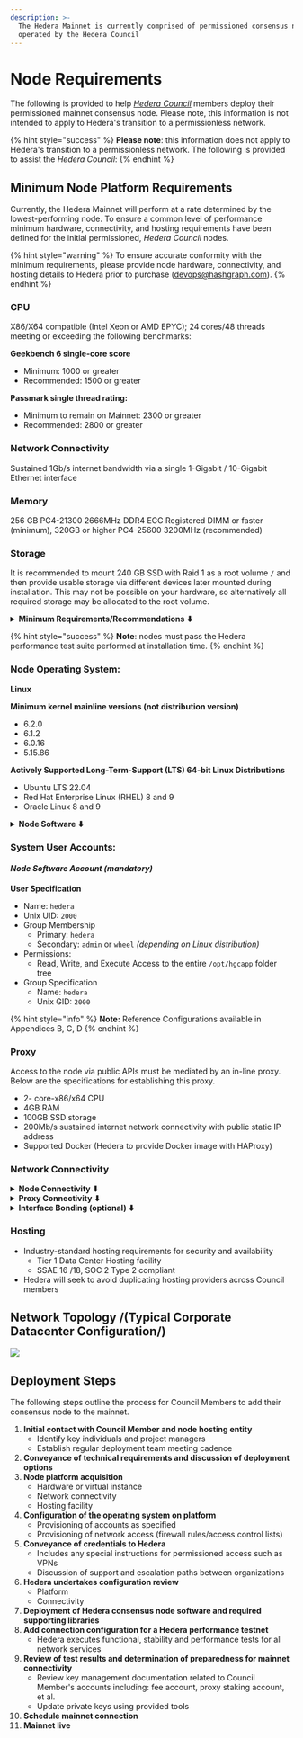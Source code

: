 ```yaml
---
description: >-
  The Hedera Mainnet is currently comprised of permissioned consensus nodes
  operated by the Hedera Council
---
```


# Node Requirements

The following is provided to help [_Hedera Council_](https://hederacouncil.org) members deploy their permissioned mainnet consensus node. Please note, this information is not intended to apply to Hedera's transition to a permissionless network.

{% hint style="success" %}
**Please note**: this information does not apply to Hedera's transition to a permissionless network. The following is provided to assist the _Hedera Council_:
{% endhint %}

## Minimum Node Platform Requirements

Currently, the Hedera Mainnet will perform at a rate determined by the lowest-performing node. To ensure a common level of performance minimum hardware, connectivity, and hosting requirements have been defined for the initial permissioned, _Hedera Council_ nodes.

{% hint style="warning" %}
To ensure accurate conformity with the minimum requirements, please provide node hardware, connectivity, and hosting details to Hedera prior to purchase (devops@hashgraph.com).
{% endhint %}

### CPU

X86/X64 compatible (Intel Xeon or AMD EPYC); 24 cores/48 threads meeting or exceeding the following benchmarks:

**Geekbench 6 single-core score**

* Minimum: 1000 or greater
* Recommended: 1500 or greater

**Passmark single thread rating:**

* Minimum to remain on Mainnet: 2300 or greater
* Recommended: 2800 or greater

### **Network Connectivity**

Sustained 1Gb/s internet bandwidth via a single 1-Gigabit / 10-Gigabit Ethernet interface

### **Memory**

256 GB PC4-21300 2666MHz DDR4 ECC Registered DIMM or faster (minimum), 320GB or higher PC4-25600 3200MHz (recommended)

### **Storage**

It is recommended to mount 240 GB SSD with Raid 1 as a root volume `/` and then provide usable storage via different devices later mounted during installation. This may not be possible on your hardware, so alternatively all required storage may be allocated to the root volume.

<details>

<summary><strong>Minimum Requirements/Recommendations ⬇</strong> </summary>

**Minimum**: 5TB of SSD NVMe usable storage

**Recommended**:

* 2 x 240GB SSD with RAID 1 for OS Storage
* 2 x NVMe devices as a 7.5TB RAID 0 (or 4x as RAID 10 array)

**Storage performance**: If mounted to root volume, the root volume must meet these requirements. If provisioned via RAID, the RAID array should meet these requirements:

**Sequential write sustained:**

* Minimum: 2,000 MBps
* Recommended: 3,000 MBps

**Sequential read sustained:**

* Minimum: 3,000 MBps
* Recommended: 6,200 MBps

**Random read, synchronous:**

* Minimum: 250,000 IOPS
* Recommended: 1,000,000 IOPS

**Random read, AIO:**

* Minimum: 500,000 IOPS
* Recommended: 1,000,000 IOPS

**Random write, synchronous:**

* Minimum: 100,000 IOPS
* Recommended: 170,000 IOPS

Less than 200µs random read latency, average

</details>

{% hint style="success" %}
**Note**: nodes must pass the Hedera performance test suite performed at installation time.
{% endhint %}

### **Node Operating System:**

**Linux**

**Minimum kernel mainline versions (not distribution version)**

* 6.2.0
* 6.1.2
* 6.0.16
* 5.15.86

**Actively Supported Long-Term-Support (LTS) 64-bit Linux Distributions**

* Ubuntu LTS 22.04
* Red Hat Enterprise Linux (RHEL) 8 and 9
* Oracle Linux 8 and 9

<details>

<summary><strong>Node Software ⬇</strong> </summary>

* Docker Engine (`docker-ce` version 20.10.6)
  * Deployed with root privileges
  * Privileged container support enabled (optional)
    * If privileged container support is disabled then host machine must run the Havege Daemon

- Docker Compose (`docker-compose` version 1.29.2)

* IPTables Support (`linux-kernel` version 3.10+)

- Havege Daemon (`haveged` version 1.9.14)
  * If privileged container support is enabled then this requirement is optional

* HashDeep Utilities (`hashdeep` version 4.4)
  * Required for update integrity validation

- Bindplane Collector (`bindplane-collector` version 4+)
  * Required for node software log monitoring

* JQ CLI (`jq` version 1.5+)
  * Required dependency for the Node Management Tools

- GNU CoreUtils (`coreutils` version 8.00+)
  * Required dependency for the Node Management Tools

* cURL CLI (`curl` version 7.58.0+)
  * Required dependency for the Node Management Tools

- InCron Daemon (`incron` version 0.5.12+)
  * Required dependency for the Node Management Tools
  * Required for automated network upgrade

* Rsync CLI (`rsync` version 3.0.0+)
  * Required dependency for the Node Management Tools
  * Required for automated network upgrade

- Node Management Tools (`node-mgmt-tools` version 0.1.0+)
  * Updates deployed via the node upgrade process
  * Must be installed at the following path: `/opt/hgcapp/node-mgmt-tools`
    * The path must be writable and executable by the `hgcadmin` user account

</details>

### **System User Accounts:**

#### _**Node Software Account (mandatory)**_

**User Specification**

* Name: `hedera`
* Unix UID: `2000`
* Group Membership
  * Primary: `hedera`
  * Secondary: `admin` or `wheel` _(depending on Linux distribution)_
* Permissions:
  * Read, Write, and Execute Access to the entire `/opt/hgcapp` folder tree
* Group Specification
  * Name: `hedera`
  * Unix GID: `2000`

{% hint style="info" %}
**Note:** Reference Configurations available in Appendices B, C, D
{% endhint %}

### Proxy

Access to the node via public APIs must be mediated by an in-line proxy. Below are the specifications for establishing this proxy.

* 2- core-x86/x64 CPU
* 4GB RAM
* 100GB SSD storage
* 200Mb/s sustained internet network connectivity with public static IP address
* Supported Docker (Hedera to provide Docker image with HAProxy)

### Network Connectivity

<details>

<summary><strong>Node Connectivity ⬇</strong> </summary>

* 1Gbps internet connectivity – sustained (not burstable)
  * Unmetered preferred
  * Deployed with firewalled access to other mainnet consensus nodes

- Node deployed in dedicated (isolated) DMZ network
  * Static IP (FQDN is not supported)
  * TCP Port 50111 open to 0.0.0.0/0
  * TCP Port 50211 open to 0.0.0.0/0
  * TCP Port 50212 open to 0.0.0.0/0
  * TCP Port 80 open egress to 0.0.0.0/0 (for OS package repository connectivity)
  * TCP Port 443 open egress to 0.0.0.0/0 (for OS package repository connectivity)
  * UDP Port 123 open ingress and egress to 0.0.0.0/0 (for NTP pool synchronization of system time)

</details>

<details>

<summary><strong>Proxy Connectivity ⬇</strong> </summary>

* Static IP address (FQDN not supported)

- 200Mb/s internet connectivity

* TCP Port 80 open egress to 0.0.0.0/0 (for OS package repository connectivity)

- TCP Port 443 open egress to 0.0.0.0/0 (for OS package repository connectivity)

* TCP Port 50211 open to 0.0.0.0/0

- TCP Port 50212 open to 0.0.0.0/0

</details>

<details>

<summary><strong>Interface Bonding (optional) ⬇</strong> </summary>

If using interface bonding, note that mutual TLS is in use, and Layer 3 Policy Based Routing (PBR) with dual-pathways is not supported. Only Layer 2 interface bonding using mode 1 (autonomous ports using active-backup) or mode 4 (LACP 802.3ad active/active) is supported.

</details>

### Hosting

* Industry-standard hosting requirements for security and availability
  * Tier 1 Data Center Hosting facility
  * SSAE 16 /18, SOC 2 Type 2 compliant
* Hedera will seek to avoid duplicating hosting providers across Council members

## Network Topology /(Typical Corporate Datacenter Configuration/)

![](<../../../../.gitbook/assets/network-topology (1).jpg>)

## Deployment Steps

The following steps outline the process for Council Members to add their consensus node to the mainnet.

1. **Initial contact with Council Member and node hosting entity**
   * Identify key individuals and project managers
   * Establish regular deployment team meeting cadence
2. **Conveyance of technical requirements and discussion of deployment options**
3. **Node platform acquisition**
   * Hardware or virtual instance
   * Network connectivity
   * Hosting facility
4. **Configuration of the operating system on platform**
   * Provisioning of accounts as specified
   * Provisioning of network access (firewall rules/access control lists)
5. **Conveyance of credentials to Hedera**
   * Includes any special instructions for permissioned access such as VPNs
   * Discussion of support and escalation paths between organizations
6. **Hedera undertakes configuration review**
   * Platform
   * Connectivity
7. **Deployment of Hedera consensus node software and required supporting libraries**
8. **Add connection configuration for a Hedera performance testnet**
   * Hedera executes functional, stability and performance tests for all network services
9. **Review of test results and determination of preparedness for mainnet connectivity**
   * Review key management documentation related to Council Member's accounts including: fee account, proxy staking account, et al.
   * Update private keys using provided tools
10. **Schedule mainnet connection**
11. **Mainnet live**

